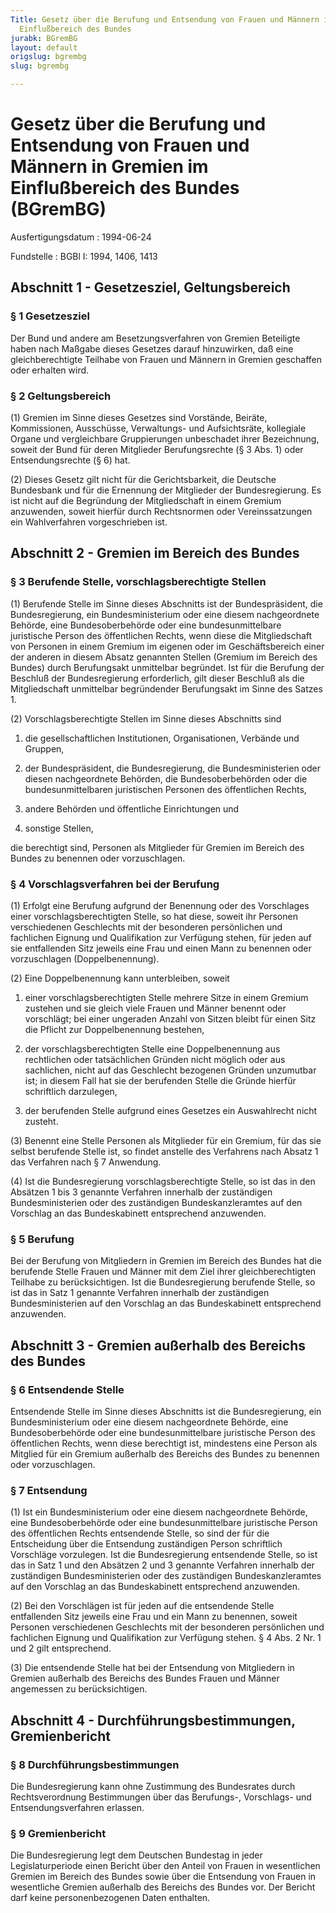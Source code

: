 ```yaml
---
Title: Gesetz über die Berufung und Entsendung von Frauen und Männern in Gremien im
  Einflußbereich des Bundes
jurabk: BGremBG
layout: default
origslug: bgrembg
slug: bgrembg

---
```


# Gesetz über die Berufung und Entsendung von Frauen und Männern in Gremien im Einflußbereich des Bundes (BGremBG)

Ausfertigungsdatum
:   1994-06-24

Fundstelle
:   BGBl I: 1994, 1406, 1413

## Abschnitt 1 - Gesetzesziel, Geltungsbereich

### § 1 Gesetzesziel

Der Bund und andere am Besetzungsverfahren von Gremien Beteiligte
haben nach Maßgabe dieses Gesetzes darauf hinzuwirken, daß eine
gleichberechtigte Teilhabe von Frauen und Männern in Gremien
geschaffen oder erhalten wird.

### § 2 Geltungsbereich

(1) Gremien im Sinne dieses Gesetzes sind Vorstände, Beiräte,
Kommissionen, Ausschüsse, Verwaltungs- und Aufsichtsräte, kollegiale
Organe und vergleichbare Gruppierungen unbeschadet ihrer Bezeichnung,
soweit der Bund für deren Mitglieder Berufungsrechte (§ 3 Abs. 1) oder
Entsendungsrechte (§ 6) hat.

(2) Dieses Gesetz gilt nicht für die Gerichtsbarkeit, die Deutsche
Bundesbank und für die Ernennung der Mitglieder der Bundesregierung.
Es ist nicht auf die Begründung der Mitgliedschaft in einem Gremium
anzuwenden, soweit hierfür durch Rechtsnormen oder Vereinssatzungen
ein Wahlverfahren vorgeschrieben ist.

## Abschnitt 2 - Gremien im Bereich des Bundes

### § 3 Berufende Stelle, vorschlagsberechtigte Stellen

(1) Berufende Stelle im Sinne dieses Abschnitts ist der
Bundespräsident, die Bundesregierung, ein Bundesministerium oder eine
diesem nachgeordnete Behörde, eine Bundesoberbehörde oder eine
bundesunmittelbare juristische Person des öffentlichen Rechts, wenn
diese die Mitgliedschaft von Personen in einem Gremium im eigenen oder
im Geschäftsbereich einer der anderen in diesem Absatz genannten
Stellen (Gremium im Bereich des Bundes) durch Berufungsakt unmittelbar
begründet. Ist für die Berufung der Beschluß der Bundesregierung
erforderlich, gilt dieser Beschluß als die Mitgliedschaft unmittelbar
begründender Berufungsakt im Sinne des Satzes 1.

(2) Vorschlagsberechtigte Stellen im Sinne dieses Abschnitts sind

1.  die gesellschaftlichen Institutionen, Organisationen, Verbände und
    Gruppen,


2.  der Bundespräsident, die Bundesregierung, die Bundesministerien oder
    diesen nachgeordnete Behörden, die Bundesoberbehörden oder die
    bundesunmittelbaren juristischen Personen des öffentlichen Rechts,


3.  andere Behörden und öffentliche Einrichtungen und


4.  sonstige Stellen,



die berechtigt sind, Personen als Mitglieder für Gremien im Bereich
des Bundes zu benennen oder vorzuschlagen.

### § 4 Vorschlagsverfahren bei der Berufung

(1) Erfolgt eine Berufung aufgrund der Benennung oder des Vorschlages
einer vorschlagsberechtigten Stelle, so hat diese, soweit ihr Personen
verschiedenen Geschlechts mit der besonderen persönlichen und
fachlichen Eignung und Qualifikation zur Verfügung stehen, für jeden
auf sie entfallenden Sitz jeweils eine Frau und einen Mann zu benennen
oder vorzuschlagen (Doppelbenennung).

(2) Eine Doppelbenennung kann unterbleiben, soweit

1.  einer vorschlagsberechtigten Stelle mehrere Sitze in einem Gremium
    zustehen und sie gleich viele Frauen und Männer benennt oder
    vorschlägt; bei einer ungeraden Anzahl von Sitzen bleibt für einen
    Sitz die Pflicht zur Doppelbenennung bestehen,


2.  der vorschlagsberechtigten Stelle eine Doppelbenennung aus rechtlichen
    oder tatsächlichen Gründen nicht möglich oder aus sachlichen, nicht
    auf das Geschlecht bezogenen Gründen unzumutbar ist; in diesem Fall
    hat sie der berufenden Stelle die Gründe hierfür schriftlich
    darzulegen,


3.  der berufenden Stelle aufgrund eines Gesetzes ein Auswahlrecht nicht
    zusteht.




(3) Benennt eine Stelle Personen als Mitglieder für ein Gremium, für
das sie selbst berufende Stelle ist, so findet anstelle des Verfahrens
nach Absatz 1 das Verfahren nach § 7 Anwendung.

(4) Ist die Bundesregierung vorschlagsberechtigte Stelle, so ist das
in den Absätzen 1 bis 3 genannte Verfahren innerhalb der zuständigen
Bundesministerien oder des zuständigen Bundeskanzleramtes auf den
Vorschlag an das Bundeskabinett entsprechend anzuwenden.

### § 5 Berufung

Bei der Berufung von Mitgliedern in Gremien im Bereich des Bundes hat
die berufende Stelle Frauen und Männer mit dem Ziel ihrer
gleichberechtigten Teilhabe zu berücksichtigen. Ist die
Bundesregierung berufende Stelle, so ist das in Satz 1 genannte
Verfahren innerhalb der zuständigen Bundesministerien auf den
Vorschlag an das Bundeskabinett entsprechend anzuwenden.

## Abschnitt 3 - Gremien außerhalb des Bereichs des Bundes

### § 6 Entsendende Stelle

Entsendende Stelle im Sinne dieses Abschnitts ist die Bundesregierung,
ein Bundesministerium oder eine diesem nachgeordnete Behörde, eine
Bundesoberbehörde oder eine bundesunmittelbare juristische Person des
öffentlichen Rechts, wenn diese berechtigt ist, mindestens eine Person
als Mitglied für ein Gremium außerhalb des Bereichs des Bundes zu
benennen oder vorzuschlagen.

### § 7 Entsendung

(1) Ist ein Bundesministerium oder eine diesem nachgeordnete Behörde,
eine Bundesoberbehörde oder eine bundesunmittelbare juristische Person
des öffentlichen Rechts entsendende Stelle, so sind der für die
Entscheidung über die Entsendung zuständigen Person schriftlich
Vorschläge vorzulegen. Ist die Bundesregierung entsendende Stelle, so
ist das in Satz 1 und den Absätzen 2 und 3 genannte Verfahren
innerhalb der zuständigen Bundesministerien oder des zuständigen
Bundeskanzleramtes auf den Vorschlag an das Bundeskabinett
entsprechend anzuwenden.

(2) Bei den Vorschlägen ist für jeden auf die entsendende Stelle
entfallenden Sitz jeweils eine Frau und ein Mann zu benennen, soweit
Personen verschiedenen Geschlechts mit der besonderen persönlichen und
fachlichen Eignung und Qualifikation zur Verfügung stehen. § 4 Abs. 2
Nr. 1 und 2 gilt entsprechend.

(3) Die entsendende Stelle hat bei der Entsendung von Mitgliedern in
Gremien außerhalb des Bereichs des Bundes Frauen und Männer angemessen
zu berücksichtigen.

## Abschnitt 4 - Durchführungsbestimmungen, Gremienbericht

### § 8 Durchführungsbestimmungen

Die Bundesregierung kann ohne Zustimmung des Bundesrates durch
Rechtsverordnung Bestimmungen über das Berufungs-, Vorschlags- und
Entsendungsverfahren erlassen.

### § 9 Gremienbericht

Die Bundesregierung legt dem Deutschen Bundestag in jeder
Legislaturperiode einen Bericht über den Anteil von Frauen in
wesentlichen Gremien im Bereich des Bundes sowie über die Entsendung
von Frauen in wesentliche Gremien außerhalb des Bereichs des Bundes
vor. Der Bericht darf keine personenbezogenen Daten enthalten.

